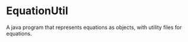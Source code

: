 # EquationUtil
A java program that represents equations as objects, with utility files for equations.
